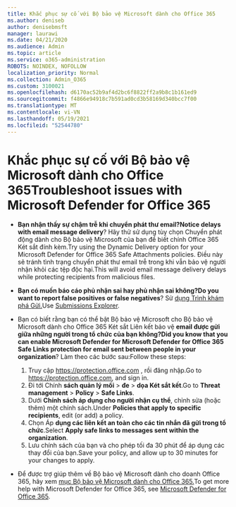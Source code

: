 ```yaml
---
title: Khắc phục sự cố với Bộ bảo vệ Microsoft dành cho Office 365
ms.author: deniseb
author: denisebmsft
manager: laurawi
ms.date: 04/21/2020
ms.audience: Admin
ms.topic: article
ms.service: o365-administration
ROBOTS: NOINDEX, NOFOLLOW
localization_priority: Normal
ms.collection: Admin_O365
ms.custom: 3100021
ms.openlocfilehash: d6170ac52b9af4d2bc6f8822ff2a9b8c1b161ed9
ms.sourcegitcommit: f4866e94918c7b591ad0cd3b58169d340bcc7f00
ms.translationtype: MT
ms.contentlocale: vi-VN
ms.lasthandoff: 05/19/2021
ms.locfileid: "52544780"
---
```

# <a name="troubleshoot-issues-with-microsoft-defender-for-office-365"></a><span data-ttu-id="f8f10-102">Khắc phục sự cố với Bộ bảo vệ Microsoft dành cho Office 365</span><span class="sxs-lookup"><span data-stu-id="f8f10-102">Troubleshoot issues with Microsoft Defender for Office 365</span></span>

- <span data-ttu-id="f8f10-103">**Bạn nhận thấy sự chậm trễ khi chuyển phát thư email?**</span><span class="sxs-lookup"><span data-stu-id="f8f10-103">**Notice delays with email message delivery**?</span></span> <span data-ttu-id="f8f10-104">Hãy thử sử dụng tùy chọn Chuyển phát động dành cho Bộ bảo vệ Microsoft của bạn để biết chính Office 365 Két sắt đính kèm.</span><span class="sxs-lookup"><span data-stu-id="f8f10-104">Try using the Dynamic Delivery option for your Microsoft Defender for Office 365 Safe Attachments policies.</span></span> <span data-ttu-id="f8f10-105">Điều này sẽ tránh tình trạng chuyển phát thư email trễ trong khi vẫn bảo vệ người nhận khỏi các tệp độc hại.</span><span class="sxs-lookup"><span data-stu-id="f8f10-105">This will avoid email message delivery delays while protecting recipients from malicious files.</span></span>
- <span data-ttu-id="f8f10-106">**Bạn có muốn báo cáo phủ nhận sai hay phủ nhận sai không?**</span><span class="sxs-lookup"><span data-stu-id="f8f10-106">**Do you want to report false positives or false negatives**?</span></span> <span data-ttu-id="f8f10-107">Sử [dụng Trình khám phá Gửi.](https://protection.office.com/reportsubmission)</span><span class="sxs-lookup"><span data-stu-id="f8f10-107">Use [Submissions Explorer](https://protection.office.com/reportsubmission).</span></span>
- <span data-ttu-id="f8f10-108">Bạn có biết rằng bạn có thể bật Bộ bảo vệ Microsoft cho Bộ bảo vệ Microsoft dành cho Office 365 Két sắt Liên kết bảo vệ **email được gửi giữa những người trong tổ chức của bạn không?**</span><span class="sxs-lookup"><span data-stu-id="f8f10-108">**Did you know that you can enable Microsoft Defender for Microsoft Defender for Office 365 Safe Links protection for email sent between people in your organization**?</span></span> <span data-ttu-id="f8f10-109">Làm theo các bước sau:</span><span class="sxs-lookup"><span data-stu-id="f8f10-109">Follow these steps:</span></span>
    1. <span data-ttu-id="f8f10-110">Truy cập https://protection.office.com , rồi đăng nhập.</span><span class="sxs-lookup"><span data-stu-id="f8f10-110">Go to https://protection.office.com, and sign in.</span></span>
    2. <span data-ttu-id="f8f10-111">Đi tới Chính **sách quản lý mối**  >  **đe**  >  **dọa Két sắt kết**.</span><span class="sxs-lookup"><span data-stu-id="f8f10-111">Go to **Threat management** > **Policy** > **Safe Links**.</span></span>
    3. <span data-ttu-id="f8f10-112">Dưới **Chính sách áp dụng cho người nhận cụ thể**, chỉnh sửa (hoặc thêm) một chính sách.</span><span class="sxs-lookup"><span data-stu-id="f8f10-112">Under **Policies that apply to specific recipients**, edit (or add) a policy.</span></span>
    4. <span data-ttu-id="f8f10-113">Chọn Áp **dụng các liên kết an toàn cho các tin nhắn đã gửi trong tổ chức**.</span><span class="sxs-lookup"><span data-stu-id="f8f10-113">Select **Apply safe links to messages sent within the organization**.</span></span>
    5. <span data-ttu-id="f8f10-114">Lưu chính sách của bạn và cho phép tối đa 30 phút để áp dụng các thay đổi của bạn.</span><span class="sxs-lookup"><span data-stu-id="f8f10-114">Save your policy, and allow up to 30 minutes for your changes to apply.</span></span>

- <span data-ttu-id="f8f10-115">Để được trợ giúp thêm về Bộ bảo vệ Microsoft dành cho doanh Office 365, hãy xem [mục Bộ bảo vệ Microsoft dành cho Office 365.](/microsoft-365/security/office-365-security/office-365-atp)</span><span class="sxs-lookup"><span data-stu-id="f8f10-115">To get more help with Microsoft Defender for Office 365, see [Microsoft Defender for Office 365](/microsoft-365/security/office-365-security/office-365-atp).</span></span>